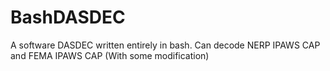 # BashDASDEC
A software DASDEC written entirely in bash. Can decode NERP IPAWS CAP and FEMA IPAWS CAP (With some modification)
